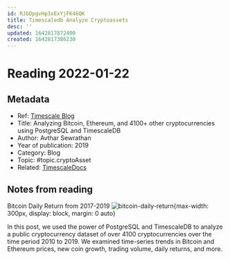 ```yaml
---
id: RJbDpgvHp3xExYjFK46QK
title: Timescaledb Analyze Cryptoassets
desc: ''
updated: 1642817872400
created: 1642817386230
---
```

# Reading 2022-01-22

## Metadata

- Ref: [Timescale Blog](https://blog.timescale.com/blog/analyzing-bitcoin-ethereum-and-4100-other-cryptocurrencies-using-postgresql-and-timescaledb/)
- Title: Analyzing Bitcoin, Ethereum, and 4100+ other cryptocurrencies using PostgreSQL and TimescaleDB
- Author: Avthar Sewrathan
- Year of publication: 2019
- Category: Blog
- Topic: #topic.cryptoAsset
- Related: [TimescaleDocs](https://docs.timescale.com/timescaledb/latest/tutorials/analyze-cryptocurrency-data/)

## Notes from reading

Bitcoin Daily Return from 2017-2019
![bitcoin-daily-return](https://blog.timescale.com/content/images/2022/01/Q2-Zoom.png){max-width: 300px, display: block, margin: 0 auto}

In this post, we used the power of PostgreSQL and TimescaleDB to analyze a public cryptocurrency dataset of over 4100 cryptocurrencies over the time period 2010 to 2019. We examined time-series trends in Bitcoin and Ethereum prices, new coin growth, trading volume, daily returns, and more.